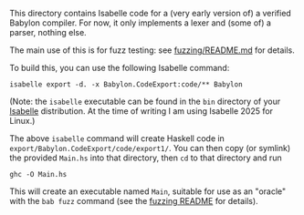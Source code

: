 This directory contains Isabelle code for a (very early version of) a
verified Babylon compiler. For now, it only implements a lexer and
(some of) a parser, nothing else.

The main use of this is for fuzz testing: see
[fuzzing/README.md](../fuzzing/README.md) for details.

To build this, you can use the following Isabelle command:

```
isabelle export -d. -x Babylon.CodeExport:code/** Babylon
```

(Note: the `isabelle` executable can be found in the `bin` directory
of your [Isabelle](https://isabelle.in.tum.de/) distribution. At the
time of writing I am using Isabelle 2025 for Linux.)

The above `isabelle` command will create Haskell code in
`export/Babylon.CodeExport/code/export1/`. You can then copy (or
symlink) the provided `Main.hs` into that directory, then `cd` to that
directory and run

```
ghc -O Main.hs
```

This will create an executable named `Main`, suitable for use as an
"oracle" with the `bab fuzz` command (see the [fuzzing
README](../fuzzing/README.md) for details).
